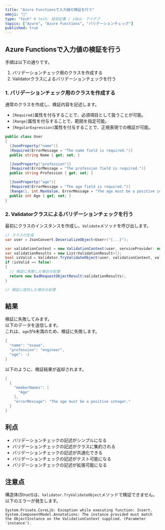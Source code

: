 ```yaml
---
title: "Azure Functionsで入力値の検証を行う"
emoji: "🙌"
type: "tech" # tech: 技術記事 / idea: アイデア
topics: ["Azure", "Azure Functions", "バリデーションチェック"]
published: true
---
```


## Azure Functionsで入力値の検証を行う

手順は以下の通りです。  

1. バリデーションチェック用のクラスを作成する
2. Validatorクラスによるバリデーションチェックを行う

### 1. バリデーションチェック用のクラスを作成する

通常のクラスを作成し、検証内容を記述します。  

- `[Required]`属性を付与することで、必須項目として扱うことが可能。  
- `[Range]`属性を付与することで、範囲を指定可能。
- `[RegularExpression]`属性を付与することで、正規表現での検証が可能。  

```cs
public class User
{
  [JsonProperty("name")]
  [Required(ErrorMessage = "The name field is required.")]
  public string Name { get; set; }

  [JsonProperty("profession")]
  [Required(ErrorMessage = "The profession field is required.")]
  public string Profession { get; set; }

  [JsonProperty("age")]
  [Required(ErrorMessage = "The age field is required.")]
  [Range(1, int.MaxValue, ErrorMessage = "The age must be a positive integer.")]
  public int Age { get; set; }
}
```

### 2. Validatorクラスによるバリデーションチェックを行う

最初にクラスのインスタンスを作成し、`Validate`メソッドを呼び出します。  

```cs
// クラスの生成
var user = JsonConvert.DeserializeObject<User>("{...}");

var validationContext = new ValidationContext(user, serviceProvider: null, items: null);
var validationResults = new List<ValidationResult>();
bool isValid = Validator.TryValidateObject(user, validationContext, validationResults, true);
if (isValid == false)
{
  // 検証に失敗した場合の処理
  return new BadRequestObjectResult(validationResults);
}

// 検証に成功した場合の処理
```

## 結果

検証に失敗してみます。  
以下のデータを送信します。  
これは、`age`が`0`未満のため、検証に失敗します。  

```cs
{
  "name": "osawa",
  "profession": "engineer",
  "age": -1
}
```

以下のように、検証結果が返却されます。  

```cs
[
  {
    "memberNames": [
      "Age"
    ],
    "errorMessage": "The age must be a positive integer."
  }
]
```

## 利点

- バリデーションチェックの記述がシンプルになる
- バリデーションチェックの記述がクラスに集約される
- バリデーションチェックの記述が共通化できる
- バリデーションチェックの記述がテスト可能になる
- バリデーションチェックの記述が拡張可能になる

## 注意点

構造体(Struct)は、`Validator.TryValidateObject`メソッドで検証できません。  
以下のエラーが発生します。  

```error
System.Private.CoreLib: Exception while executing function: Insert. System.ComponentModel.Annotations: The instance provided must match the ObjectInstance on the ValidationContext supplied. (Parameter 'instance').
```
